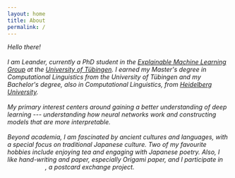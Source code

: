 ```yaml
---
layout: home
title: About
permalink: /
---
```


_Hello there!_
<br/><br/>
_I am Leander, currently a PhD student in the <a href="https://www.eml-unitue.de/"> Explainable Machine Learning Group</a> at the <a href="https://uni-tuebingen.de/"> University of Tübingen</a>.
I earned my Master's degree in Computational Linguistics from the University of Tübingen and my Bachelor's degree, also in Computational Linguistics, from <a href="https://www.uni-heidelberg.de/en"> Heidelberg University</a>._
<br/><br/>
_My primary interest centers around gaining a better understanding of deep learning --- understanding how neural networks work and constructing models that are more interpretable._
<br/><br/>
_Beyond academia, I am fascinated by ancient cultures and languages, with a special focus on traditional Japanese culture. Two of my favourite hobbies include enjoying tea and engaging with Japanese poetry. Also, I like hand-writing and paper, especially Origami paper, and I participate in <a style="color: white" href="https://www.postcrossing.com/"> Postcrossing</a>, a postcard exchange project._
